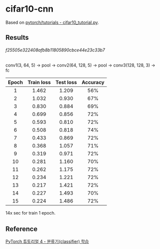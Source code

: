 # cifar10-cnn
Based on [pytorch/tutorials - cifar10_tutorial.py](https://github.com/pytorch/tutorials/blob/master/beginner_source/blitz/cifar10_tutorial.py).  

## Results
###### f25505e322408afb8b11805890cbce44e23c33b7

conv1(3, 64, 5) -> pool -> conv2(64, 128, 5) -> pool -> conv3(128, 128, 3) -> fc

| Epoch | Train loss | Test loss | Accuracy |
|:-:|:-:|:-:|:-:|
| 1  | 1.462  | 1.209  | 56%  |
| 2  | 1.032  | 0.930  | 67%  |
| 3  | 0.830  | 0.884  | 69%  |
| 4  | 0.699  | 0.856  | 72%  |
| 5  | 0.593  | 0.810  | 72%  |
| 6  | 0.508  | 0.818  | 74%  |
| 7  | 0.433  | 0.869  | 72%  |
| 8  | 0.368  | 1.057  | 71%  |
| 9  | 0.319  | 0.971  | 72%  |
| 10 | 0.281  | 1.160  | 70%  |
| 11 | 0.262  | 1.175  | 72%  |
| 12 | 0.234  | 1.221  | 72%  |
| 13 | 0.217  | 1.421  | 72%  |
| 14 | 0.227  | 1.493  | 70%  |
| 15 | 0.224  | 1.486  | 72%  |

14x sec for train 1 epoch.

###### 

## Reference
[PyTorch 튜토리얼 4 - 분류기(classifier) 학습](http://bob3rdnewbie.tistory.com/317)
